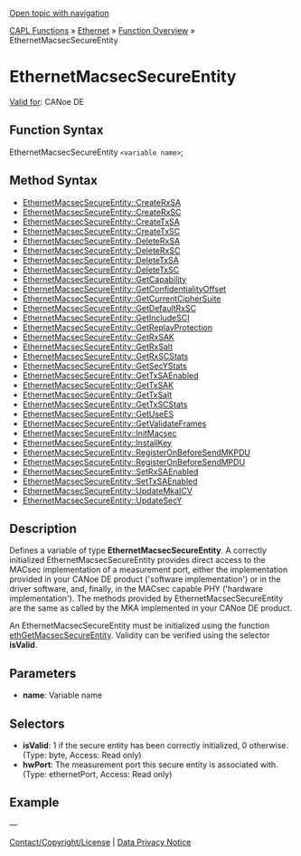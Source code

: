 [Open topic with navigation](../../../../../CANoeDEFamily.htm#Topics/CAPLFunctions/IP/Objects/CAPLfunctionEthernetMacsecSecureEntity.md)

[CAPL Functions](../../CAPLfunctions.md) » [Ethernet](../CAPLEthernetStartPage.md) » [Function Overview](../CAPLfunctionsIPOverview.md) » EthernetMacsecSecureEntity

# EthernetMacsecSecureEntity

[Valid for](../../../Shared/FeatureAvailability.md): CANoe DE

## Function Syntax

EthernetMacsecSecureEntity `<variable name>`;

## Method Syntax

- [EthernetMacsecSecureEntity::CreateRxSA](../Methods/CAPLfunctionCreateRxSA.md)
- [EthernetMacsecSecureEntity::CreateRxSC](../Methods/CAPLfunctionCreateRxSC.md)
- [EthernetMacsecSecureEntity::CreateTxSA](../Methods/CAPLfunctionCreateTxSA.md)
- [EthernetMacsecSecureEntity::CreateTxSC](../Methods/CAPLfunctionCreateTxSC.md)
- [EthernetMacsecSecureEntity::DeleteRxSA](../Methods/CAPLfunctionDeleteRxSA.md)
- [EthernetMacsecSecureEntity::DeleteRxSC](../Methods/CAPLfunctionDeleteRxSC.md)
- [EthernetMacsecSecureEntity::DeleteTxSA](../Methods/CAPLfunctionDeleteTxSA.md)
- [EthernetMacsecSecureEntity::DeleteTxSC](../Methods/CAPLfunctionDeleteTxSC.md)
- [EthernetMacsecSecureEntity::GetCapability](../Methods/CAPLfunctionGetCapability.md)
- [EthernetMacsecSecureEntity::GetConfidentialityOffset](../Methods/CAPLfunctionGetConfidentialityOffset.md)
- [EthernetMacsecSecureEntity::GetCurrentCipherSuite](../Methods/CAPLfunctionGetCurrentCipherSuite.md)
- [EthernetMacsecSecureEntity::GetDefaultRxSC](../Methods/CAPLfunctionGetDefaultRxSC.md)
- [EthernetMacsecSecureEntity::GetIncludeSCI](../Methods/CAPLfunctionGetIncludeSCI.md)
- [EthernetMacsecSecureEntity::GetReplayProtection](../Methods/CAPLfunctionGetReplayProtection.md)
- [EthernetMacsecSecureEntity::GetRxSAK](../Methods/CAPLfunctionGetRxSAK.md)
- [EthernetMacsecSecureEntity::GetRxSalt](../Methods/CAPLfunctionGetRxSalt.md)
- [EthernetMacsecSecureEntity::GetRxSCStats](../Methods/CAPLfunctionGetRxSCStats.md)
- [EthernetMacsecSecureEntity::GetSecYStats](../Methods/CAPLfunctionGetSecYStats.md)
- [EthernetMacsecSecureEntity::GetTxSAEnabled](../Methods/CAPLfunctionGetTxSAEnabled.md)
- [EthernetMacsecSecureEntity::GetTxSAK](../Methods/CAPLfunctionGetTxSAK.md)
- [EthernetMacsecSecureEntity::GetTxSalt](../Methods/CAPLfunctionGetTxSalt.md)
- [EthernetMacsecSecureEntity::GetTxSCStats](../Methods/CAPLfunctionGetTxSCStats.md)
- [EthernetMacsecSecureEntity::GetUseES](../Methods/CAPLfunctionGetUseES.md)
- [EthernetMacsecSecureEntity::GetValidateFrames](../Methods/CAPLfunctionGetValidateFrames.md)
- [EthernetMacsecSecureEntity::InitMacsec](../Methods/CAPLfunctionInitMacsec.md)
- [EthernetMacsecSecureEntity::InstallKey](../Methods/CAPLfunctionInstallKey.md)
- [EthernetMacsecSecureEntity::RegisterOnBeforeSendMKPDU](../Methods/CAPLfunctionRegisterOnBeforeSendMKPDU.md)
- [EthernetMacsecSecureEntity::RegisterOnBeforeSendMPDU](../Methods/CAPLfunctionRegisterOnBeforeSendMPDU.md)
- [EthernetMacsecSecureEntity::SetRxSAEnabled](../Methods/CAPLfunctionSetRxSAEnabled.md)
- [EthernetMacsecSecureEntity::SetTxSAEnabled](../Methods/CAPLfunctionSetTxSAEnabled.md)
- [EthernetMacsecSecureEntity::UpdateMkaICV](../Methods/CAPLfunctionUpdateMkaICV.md)
- [EthernetMacsecSecureEntity::UpdateSecY](../Methods/CAPLfunctionUpdateSecY.md)

## Description

Defines a variable of type **EthernetMacsecSecureEntity**. A correctly initialized EthernetMacsecSecureEntity provides direct access to the MACsec implementation of a measurement port, either the implementation provided in your CANoe DE product ('software implementation') or in the driver software, and, finally, in the MACsec capable PHY ('hardware implementation'). The methods provided by EthernetMacsecSecureEntity are the same as called by the MKA implemented in your CANoe DE product.

An EthernetMacsecSecureEntity must be initialized using the function [ethGetMacsecSecureEntity](../Functions/CAPLfunctionEthGetMacsecSecureEntity.md). Validity can be verified using the selector **isValid**.

## Parameters

- **name**: Variable name

## Selectors

- **isValid**: 1 if the secure entity has been correctly initialized, 0 otherwise. (Type: byte, Access: Read only)
- **hwPort**: The measurement port this secure entity is associated with. (Type: ethernetPort, Access: Read only)

## Example

—

[Contact/Copyright/License](../../../Shared/ContactCopyrightLicense.md) | [Data Privacy Notice](https://www.vector.com/int/en/company/get-info/privacy-policy/)

